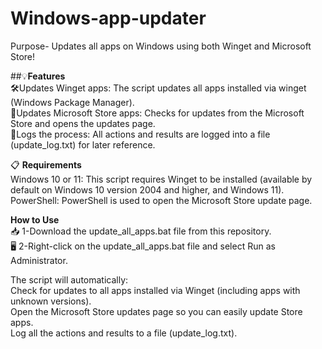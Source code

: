 # Windows-app-updater  
Purpose- Updates all apps on Windows using both Winget and Microsoft Store!  

##💡**Features**  
🛠️Updates Winget apps: The script updates all apps installed via winget (Windows Package Manager).  
🚀Updates Microsoft Store apps: Checks for updates from the Microsoft Store and opens the updates page.  
📑Logs the process: All actions and results are logged into a file (update_log.txt) for later reference.  

📋 **Requirements**  
Windows 10 or 11: This script requires Winget to be installed (available by default on Windows 10 version 2004 and higher, and Windows 11).  
PowerShell: PowerShell is used to open the Microsoft Store update page.  

**How to Use**  
📥 1-Download the update_all_apps.bat file from this repository.  
🖥️ 2-Right-click on the update_all_apps.bat file and select Run as Administrator.  

The script will automatically:  
Check for updates to all apps installed via Winget (including apps with unknown versions).  
Open the Microsoft Store updates page so you can easily update Store apps.  
Log all the actions and results to a file (update_log.txt).
